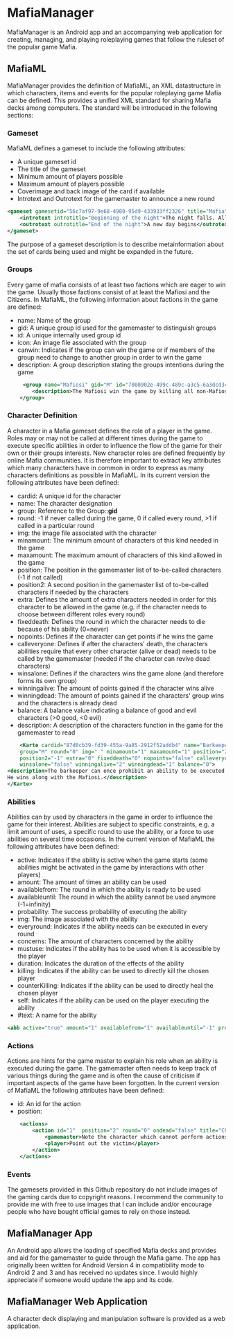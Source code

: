 # MafiaManager

MafiaManager is an Android app and an accompanying web application for creating, managing, and playing roleplaying games that follow the ruleset of the popular game Mafia.

## MafiaML
MafiaManager provides the definition of MafiaML, an XML datastructure in which characters, items and events for the popular roleplaying game Mafia can be defined.
This provides a unified XML standard for sharing Mafia decks among computers.
The standard will be introduced in the following sections:
### Gameset
MafiaML defines a gameset to include the following attributes:
- A unique gameset id
- The title of the gameset
- Minimum amount of players possible
- Maximum amount of players possible
- Coverimage and back image of the card if available
- Introtext and Outrotext for the gamemaster to announce a new round
```xml
<gameset gamesetid="56c7af97-9e68-4980-95d9-433933ff2326" title="Mafia" fromPlayers="0" toPlayers="0" img="de_mafia" backimg="back">
    <introtext introtitle="Beginning of the night">The night falls. All players go to sleep.</introtext>
    <outrotext outrotitle="End of the night">A new day begins</outrotext>
</gameset>
```
The purpose of a gameset description is to describe metainformation about the set of cards being used and might be expanded in the future.
### Groups
Every game of mafia consists of at least two factions which are eager to win the game. Usually those factions consist of at least the Mafiosi and the Citizens. In MafiaML, the following information about factions in the game are defined:
- name: Name of the group
- gid: A unique group id used for the gamemaster to distinguish groups
- id: A unique internally used group id
- icon: An image file associated with the group
- canwin: Indicates if the group can win the game or if members of the group need to change to another group in order to win the game
- description: A group description stating the groups intentions during the game
```xml
     <group name="Mafiosi" gid="M" id="7000902e-499c-489c-a3c5-6a3dcd3ca621" icon="5e59e8af-709a-4ccd-be47-da2d8d32cc18" canwin="true">
        <description>The Mafiosi win the game by killing all non-Mafiosi.</description>
    </group>
```
### Character Definition
A character in a Mafia gameset defines the role of a player in the game. Roles may or may not be called at different times during the game to execute specific abilities in order to influence the flow of the game for their own or their groups interests. New character roles are defined frequently by online Mafia communities. It is therefore important to extract key attributes which many characters have in common in order to express as many characters definitions as possible in MafiaML. In its current version the following attributes have been defined:
- cardid: A unique id for the character
- name: The character designation
- group: Reference to the Group::**gid**
- round: -1 if never called during the game, 0 if called every round, >1 if called in a particular round
- img: the image file associated with the character
- minamount: The minimum amount of characters of this kind needed in the game
- maxamount: The maximum amount of characters of this kind allowed in the game
- position: The position in the gamemaster list of to-be-called characters (-1 if not called)
- position2: A second position in the gamemaster list of to-be-called characters if needed by the characters
- extra: Defines the amount of extra characters needed in order for this character to be allowed in the game (e.g. if the character needs to choose between different roles every round)
- fixeddeath: Defines the round in which the character needs to die because of his ability (0=never)
- nopoints: Defines if the character can get points if he wins the game
- calleveryone: Defines if after the characters' death, the characters abilities require that every other character (alive or dead) needs to be called by the gamemaster (needed if the character can revive dead characters)
- winsalone: Defines if the characters wins the game alone (and therefore forms its own group)
- winningalive: The amount of points gained if the character wins alive
- winningdead: The amount of points gained if the characters' group wins and the characters is already dead
- balance: A balance value indicating a balance of good and evil characters (>0 good, <0 evil)
- description: A description of the characters function in the game for the gamemaster to read
```xml
    <Karte cardid="87d0cb39-fd39-455a-9a85-2912f52addb4" name="Barkeeper" 
    group="M" round="0" img=" " minamount="1" maxamount="1" position="2" 
    position2="-1" extra="0" fixeddeath="0" nopoints="false" calleveryone="false"
    winsalone="false" winningalive="2" winningdead="1" balance="0">
<description>The barkeeper can once prohibit an ability to be executed during the night.
He wins along with the Mafiosi.</description>
</Karte>
```
### Abilities
Abilities can by used by characters in the game in order to influence the game for their interest. Abilities are subject to specific constraints, e.g. a limit amount of uses, a specific round to use the ability, or a force to use abilities on several time occasions.
In the current version of MafiaML the following attributes have been defined:
- active: Indicates if the ability is active when the game starts (some abilities might be activated in the game by interactions with other players)
- amount: The amount of times an ability can be used
- availablefrom: The round in which the ability is ready to be used
- availableuntil: The round in which the ability cannot be used anymore (-1=infinity)
- probability: The success probability of executing the ability
- img: The image associated with the ability
- everyround: Indicates if the ability needs can be executed in every round
- concerns: The amount of characters concerned by the ability
- mustuse: Indicates if the ability has to be used when it is accessible by the player
- duration: Indicates the duration of the effects of the ability
- killing: Indicates if the ability can be used to directly kill the chosen player
- counterKilling: Indicates if the ability can be used to directly heal the chosen player
- self: Indicates if the ability can be used on the player executing the ability
- #text: A name for the ability
```xml
<abb active="true" amount="1" availablefrom="1" availableuntil="-1" probability="100" img="jailguard" everyround="true" concerns="1" mustuse="false" duration="1" killing="false" counterKilling="false" self="false">Choose victim</abb>
```
### Actions
Actions are hints for the game master to explain his role when an ability is executed during the game. The gamemaster often needs to keep track of various things during the game and is often the cause of criticism if important aspects of the game have been forgotten.
In the current version of MafiaML the following attributes have been defined:
- id: An id for the action
- position: 
```xml
    <actions>
        <action id="1"  position="2" round="0" ondead="false" title="Choose victim">
            <gamemaster>Note the character which cannot perform actions during the night.</gamemaster>
            <player>Point out the victim</player>
        </action>
    </actions>
```
### Events

The gamesets provided in this Github repository do not include images of the gaming cards due to copyright reasons. I recommend the community to provide me with free to use images that I can include and/or encourage people who have bought official games to rely on those instead.
## MafiaManager App
An Android app allows the loading of specified Mafia decks and provides and aid for the gamemaster to guide through the Mafia game.
The app has originally been written for Android Version 4 in compatibility mode to Android 2 and 3 and has received no updates since. I would highly appreciate if someone would update the app and its code.
## MafiaManager Web Application
A character deck displaying and manipulation software is provided as a web application.



